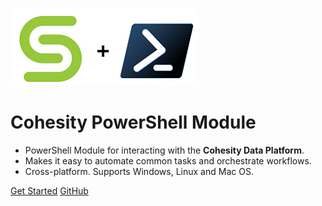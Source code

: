 ![](.gitbook/assets/cohesity_powershell.png)

# Cohesity PowerShell Module

* PowerShell Module for interacting with the __Cohesity Data Platform__.
* Makes it easy to automate common tasks and orchestrate workflows.
* Cross-platform. Supports Windows, Linux and Mac OS.

[Get Started](#getting-started)
[GitHub](https://github.com/cohesity/cohesity-powershell-module/)